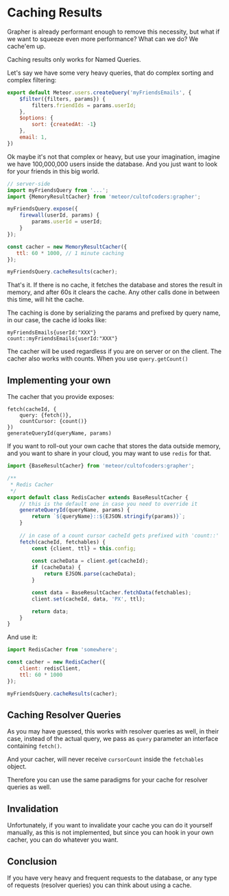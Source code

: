 # Caching Results

Grapher is already performant enough to remove this necessity, but what if we want
to squeeze even more performance? What can we do? We cache'em up.

Caching results only works for Named Queries.

Let's say we have some very heavy queries, that do complex sorting
and complex filtering:

```js
export default Meteor.users.createQuery('myFriendsEmails', {
    $filter({filters, params}) {
        filters.friendIds = params.userId;
    },
    $options: {
        sort: {createdAt: -1}
    },
    email: 1,
})
```

Ok maybe it's not that complex or heavy, but use your imagination, imagine we have 100,000,000 users
inside the database. And you just want to look for your friends in this big world.

```js
// server-side
import myFriendsQuery from '...';
import {MemoryResultCacher} from 'meteor/cultofcoders:grapher';

myFriendsQuery.expose({
    firewall(userId, params) {
        params.userId = userId;
    }
});

const cacher = new MemoryResultCacher({
   ttl: 60 * 1000, // 1 minute caching
});

myFriendsQuery.cacheResults(cacher);
```

That's it. If there is no cache, it fetches the database and stores the result in memory, and after 60s it clears the cache.
Any other calls done in between this time, will hit the cache.

The caching is done by serializing the params and prefixed by query name, in our case, the cache id looks like:
```
myFriendsEmails{userId:"XXX"}
count::myFriendsEmails{userId:"XXX"}
```

The cacher will be used regardless if you are on server or on the client.
The cacher also works with counts. When you use `query.getCount()`

## Implementing your own

The cacher that you provide exposes: 
```
fetch(cacheId, {
    query: {fetch()}, 
    countCursor: {count()}
})
generateQueryId(queryName, params)
```

If you want to roll-out your own cache that stores the data outside memory, and you want to share in your cloud,
you may want to use `redis` for that.

```js
import {BaseResultCacher} from 'meteor/cultofcoders:grapher';

/**
 * Redis Cacher
 */
export default class RedisCacher extends BaseResultCacher {
    // this is the default one in case you need to override it 
    generateQueryId(queryName, params) {
        return `${queryName}::${EJSON.stringify(params)}`;    
    }
    
    // in case of a count cursor cacheId gets prefixed with 'count::'
    fetch(cacheId, fetchables) {
        const {client, ttl} = this.config;
        
        const cacheData = client.get(cacheId);
        if (cacheData) {
            return EJSON.parse(cacheData);
        }

        const data = BaseResultCacher.fetchData(fetchables);
        client.set(cacheId, data, 'PX', ttl);

        return data;
    }
}
```

And use it:

```js
import RedisCacher from 'somewhere';

const cacher = new RedisCacher({
    client: redisClient,
    ttl: 60 * 1000
});

myFriendsQuery.cacheResults(cacher);
```

## Caching Resolver Queries

As you may have guessed, this works with resolver queries as well, in their case, instead of the actual query,
we pass as `query` parameter an interface containing `fetch()`.

And your cacher, will never receive `cursorCount` inside the `fetchables` object.

Therefore you can use the same paradigms for your cache for resolver queries as well.


## Invalidation

Unfortunately, if you want to invalidate your cache you can do it yourself manually, as this is not implemented,
but since you can hook in your own cacher, you can do whatever you want.

## Conclusion

If you have very heavy and frequent requests to the database, or any type of requests (resolver queries) you can think
about using a cache. 










